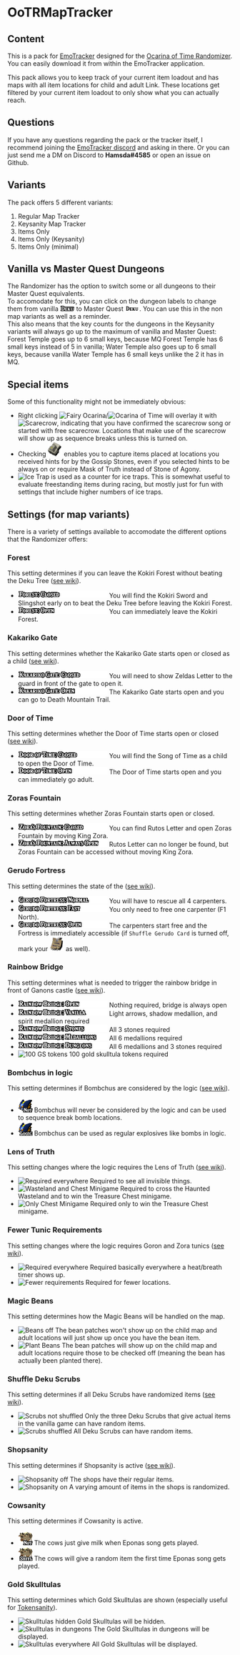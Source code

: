 # OoTRMapTracker

## Content

This is a pack for [EmoTracker](https://emotracker.net/) designed for the [Ocarina of Time Randomizer](https://ootrandomizer.com/).
You can easily download it from within the EmoTracker application.

This pack allows you to keep track of your current item loadout and has maps with all item locations for child and adult Link. These locations get filtered by your current item loadout to only show what you can actually reach.

## Questions

If you have any questions regarding the pack or the tracker itself, I recommend joining the [EmoTracker discord](https://emotracker.net/community/) and asking in there. Or you can just send me a DM on Discord to __Hamsda#4585__ or open an issue on Github.

## Variants

The pack offers 5 different variants:

1. Regular Map Tracker
2. Keysanity Map Tracker
3. Items Only
4. Items Only (Keysanity)
5. Items Only (minimal)

## Vanilla vs Master Quest Dungeons

The Randomizer has the option to switch some or all dungeons to their Master Quest equivalents.  
To accomodate for this, you can click on the dungeon labels to change them from vanilla ![vanilla deku](ootrando_overworldmap_hamsda/images/label_deku.png) to Master Quest ![mq deku](ootrando_overworldmap_hamsda/images/label_deku_mq.png). You can use this in the non map variants as well as a reminder.  
This also means that the key counts for the dungeons in the Keysanity variants will always go up to the maximum of vanilla and Master Quest: Forest Temple goes up to 6 small keys, because MQ Forest Temple has 6 small keys instead of 5 in vanilla; Water Temple also goes up to 6 small keys, because vanilla Water Temple has 6 small keys unlike the 2 it has in MQ.

## Special items

Some of this functionality might not be immediately obvious:

- Right clicking ![Fairy Ocarina](ootrando_overworldmap_hamsda/images/fairyocarina.png "Fairy Ocarina")/![Ocarina of Time](ootrando_overworldmap_hamsda/images/ocarina.png "Ocarina of Time") will overlay it with ![Scarecrow](ootrando_overworldmap_hamsda/images/scarecrow_badge.png "Scarecrow"), indicating that you have confirmed the scarecrow song or started with free scarecrow. Locations that make use of the scarecrow will show up as sequence breaks unless this is turned on.
- Checking ![Stone of Agony](ootrando_overworldmap_hamsda/images/agony.png "Stone of Agony") enables you to capture items placed at locations you received hints for by the Gossip Stones, even if you selected hints to be always on or require Mask of Truth instead of Stone of Agony.
- ![Ice Trap](ootrando_overworldmap_hamsda/images/icetrap.png "Ice Trap") is used as a counter for ice traps. This is somewhat useful to evaluate freestanding items during racing, but mostly just for fun with settings that include higher numbers of ice traps.

## Settings (for map variants)

There is a variety of settings available to accomodate the different options that the Randomizer offers:

### Forest

This setting determines if you can leave the Kokiri Forest without beating the Deku Tree ([see wiki](https://github.com/TestRunnerSRL/OoT-Randomizer/wiki/setting-information#open-forest)).

- ![Closed Forest](ootrando_overworldmap_hamsda/images/setting_forest_closed.png "Closed Forest") You will find the Kokiri Sword and Slingshot early on to beat the Deku Tree before leaving the Kokiri Forest.
- ![Open Forest](ootrando_overworldmap_hamsda/images/setting_forest_open.png "Open Forest") You can immediately leave the Kokiri Forest.

### Kakariko Gate

This setting determines whether the Kakariko Gate starts open or closed as a child ([see wiki](https://github.com/TestRunnerSRL/OoT-Randomizer/wiki/setting-information#open-kakariko-gate)).

- ![Closed Kakariko](ootrando_overworldmap_hamsda/images/setting_kak_closed.png "Closed Kakariko") You will need to show Zeldas Letter to the guard in front of the gate to open it.
- ![Open Kakariko](ootrando_overworldmap_hamsda/images/setting_kak_open.png "Open Kakariko") The Kakariko Gate starts open and you can go to Death Mountain Trail.

### Door of Time

This setting determines whether the Door of Time starts open or closed ([see wiki](https://github.com/TestRunnerSRL/OoT-Randomizer/wiki/setting-information#open-door-of-time)).

- ![Closed Door](ootrando_overworldmap_hamsda/images/setting_door_closed.png "Closed Door") You will find the Song of Time as a child to open the Door of Time.
- ![Open Door](ootrando_overworldmap_hamsda/images/setting_door_open.png "Open Door") The Door of Time starts open and you can immediately go adult.

### Zoras Fountain

This setting determines whether Zoras Fountain starts open or closed.

- ![Closed Fountain](ootrando_overworldmap_hamsda/images/setting_fountain_closed.png "Closed Fountain") You can find Rutos Letter and open Zoras Fountain by moving King Zora.
- ![Open Fountain](ootrando_overworldmap_hamsda/images/setting_fountain_open.png "Open Fountain") Rutos Letter can no longer be found, but Zoras Fountain can be accessed without moving King Zora.

### Gerudo Fortress

This setting determines the state of the ([see wiki](https://github.com/TestRunnerSRL/OoT-Randomizer/wiki/setting-information#gerudo-fortress)).

- ![Normal Gerudo Fortress](ootrando_overworldmap_hamsda/images/setting_gerudo_fortress_normal.png "Normal Gerudo Fortress") You will have to rescue all 4 carpenters.
- ![Fast Gerudo Fortress](ootrando_overworldmap_hamsda/images/setting_gerudo_fortress_fast.png "Fast Gerudo Fortress") You only need to free one carpenter (F1 North).
- ![Open Gerudo Fortress](ootrando_overworldmap_hamsda/images/setting_gerudo_fortress_open.png "Open Gerudo Fortress") The carpenters start free and the Fortress is immediately accessible (if `Shuffle Gerudo Card` is turned off, mark your ![Gerudo Card](ootrando_overworldmap_hamsda/images/gerudocard.png "Open Gerudo Fortress") as well).

### Rainbow Bridge

This setting determines what is needed to trigger the rainbow bridge in front of Ganons castle ([see wiki](https://github.com/TestRunnerSRL/OoT-Randomizer/wiki/setting-information#rainbow-bridge-requirement)).

- ![Always Open](ootrando_overworldmap_hamsda/images/setting_bridge_open.png "Always Open") Nothing required, bridge is always open
- ![Vanilla](ootrando_overworldmap_hamsda/images/setting_bridge_vanilla.png "Vanilla") Light arrows, shadow medallion, and spirit medallion required
- ![All Stones](ootrando_overworldmap_hamsda/images/setting_bridge_stones.png "All Stones") All 3 stones required
- ![All Medallions](ootrando_overworldmap_hamsda/images/setting_bridge_medallions.png "All Medallions") All 6 medallions required
- ![All Dungeons](ootrando_overworldmap_hamsda/images/setting_bridge_dungeons.png "All Dungeons") All 6 medallions and 3 stones required
- ![100 GS tokens](ootrando_overworldmap_hamsda/images/setting_bridge_100gs.png "100 GS tokens") 100 gold skulltula tokens required

### Bombchus in logic

This setting determines if Bombchus are considered by the logic ([see wiki](https://github.com/TestRunnerSRL/OoT-Randomizer/wiki/setting-information#bombchus-are-considered-in-logic)).

- ![Bombchus not in logic](ootrando_overworldmap_hamsda/images/logic_chus_no.png "Bombchus not in logic") Bombchus will never be considered by the logic and can be used to sequence break bomb locations.
- ![Bombchus in logic](ootrando_overworldmap_hamsda/images/logic_chus_yes.png "Bombchus in logic") Bombchus can be used as regular explosives like bombs in logic.

### Lens of Truth

This setting changes where the logic requires the Lens of Truth ([see wiki](https://github.com/TestRunnerSRL/OoT-Randomizer/wiki/setting-information#lens-of-truth)).

- ![Required everywhere](ootrando_overworldmap_hamsda/images/lens_all.png "Required everywhere") Required to see all invisible things.
- ![Wasteland and Chest Minigame](ootrando_overworldmap_hamsda/images/lens_wasteland.png "Wasteland and Chest Minigame") Required to cross the Haunted Wasteland and to win the Treasure Chest minigame.
- ![Only Chest Minigame](ootrando_overworldmap_hamsda/images/lens_chest.png "Only Chest Minigame") Required only to win the Treasure Chest minigame.

### Fewer Tunic Requirements

This setting changes where the logic requires Goron and Zora tunics ([see wiki](https://github.com/TestRunnerSRL/OoT-Randomizer/wiki/setting-information#fewer-tunic-requirements)).

- ![Required everywhere](ootrando_overworldmap_hamsda/images/fewer_tunics_no.png "Required everywhere") Required basically everywhere a heat/breath timer shows up.
- ![Fewer requirements](ootrando_overworldmap_hamsda/images/fewer_tunics_yes.png "Fewer requirements") Required for fewer locations.

### Magic Beans

This setting determines how the Magic Beans will be handled on the map.

- ![Beans off](ootrando_overworldmap_hamsda/images/bean_off.png "Beans off") The bean patches won't show up on the child map and adult locations will just show up once you have the bean item.
- ![Plant Beans](ootrando_overworldmap_hamsda/images/bean_plant.png "Plant Beans") The bean patches will show up on the child map and adult locations require those to be checked off (meaning the bean has actually been planted there).

### Shuffle Deku Scrubs

This setting determines if all Deku Scrubs have randomized items ([see wiki](https://github.com/TestRunnerSRL/OoT-Randomizer/wiki/setting-information#shuffle-deku-salescrubs)).

- ![Scrubs not shuffled](ootrando_overworldmap_hamsda/images/scrub_shuffle_no.png "Scrubs not shuffled") Only the three Deku Scrubs that give actual items in the vanilla game can have random items.
- ![Scrubs shuffled](ootrando_overworldmap_hamsda/images/scrub_shuffle_yes.png "Scrubs shuffled") All Deku Scrubs can have random items.

### Shopsanity

This setting determines if Shopsanity is active ([see wiki](https://github.com/TestRunnerSRL/OoT-Randomizer/wiki/setting-information#shopsanity)).

- ![Shopsanity off](ootrando_overworldmap_hamsda/images/shopsanity_no.png "Shopsanity off") The shops have their regular items.
- ![Shopsanity on](ootrando_overworldmap_hamsda/images/shopsanity_yes.png "Shopsanity on") A varying amount of items in the shops is randomized.

### Cowsanity

This setting determines if Cowsanity is active.

- ![Cowsanity off](ootrando_overworldmap_hamsda/images/cowsanity_no.png "Cowsanity off") The cows just give milk when Eponas song gets played.
- ![Cowsanity on](ootrando_overworldmap_hamsda/images/cowsanity_yes.png "Cowsanity on") The cows will give a random item the first time Eponas song gets played.

### Gold Skulltulas

This setting determines which Gold Skulltulas are shown (especially useful for [Tokensanity](https://github.com/TestRunnerSRL/OoT-Randomizer/wiki/setting-information#tokensanity)).

- ![Skulltulas hidden](ootrando_overworldmap_hamsda/images/skulltula_hide.png "Skulltulas hidden") Gold Skulltulas will be hidden.
- ![Skulltulas in dungeons](ootrando_overworldmap_hamsda/images/skulltula_dungeon.png "Skulltulas in dungeons") The Gold Skulltulas in dungeons will be displayed.
- ![Skulltulas everywhere](ootrando_overworldmap_hamsda/images/skulltula_all.png "Skulltulas everywhere") All Gold Skulltulas will be displayed.